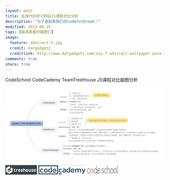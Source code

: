 ```yaml
---
layout: post
title: 在线代码学习网站JS课程对比分析
description: "为了造起来我们的CodeForDream！"
modified: 2013-08-25
tags: [脑洞患者的脑图们]
image:
  feature: abstract-5.jpg
  credit: dargadgetz
  creditlink: http://www.dargadgetz.com/ios-7-abstract-wallpaper-pack-for-iphone-5-and-ipod-touch-retina/
comments: true
share: true
---
```

CodeSchool CodeCademy TeamTreeHouse JS课程对比脑图分析

<a href="/images/blog/2014-02-08-Mind-Map-For-Codefordream/Code%E5%AD%A6%E4%B9%A0%E7%BD%91%E7%AB%99%E7%9A%84JS%E8%AF%BE%E7%A8%8B%E6%AF%94%E8%BE%83-%E7%AB%9E%E5%93%81%E5%88%86%E6%9E%90.jpg"><img src="/images/blog/2014-02-08-Mind-Map-For-Codefordream/Code%E5%AD%A6%E4%B9%A0%E7%BD%91%E7%AB%99%E7%9A%84JS%E8%AF%BE%E7%A8%8B%E6%AF%94%E8%BE%83-%E7%AB%9E%E5%93%81%E5%88%86%E6%9E%90.jpg"/></a>

<a href="http://teamtreehouse.com/"><img width="100px" height="30px" src="/images/blog/2014-02-08-Mind-Map-For-Codefordream/teamtreehouse.png"/></a>
<a href="http://www.codecademy.com/"><img width="150px" height="30px" src="/images/blog/2014-02-08-Mind-Map-For-Codefordream/codecademy.png"/></a>
<a href="https://www.codeschool.com/"><img width="100px" height="30px" src="/images/blog/2014-02-08-Mind-Map-For-Codefordream/codeschool.png"/></a>